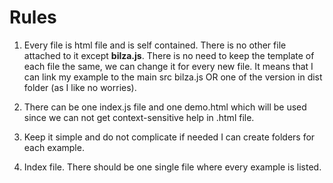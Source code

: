 # Rules

 1. Every file is html file and is self contained. There is no other file attached to it except **bilza.js**. There is no need to keep the template of each file the same, we can change it for every new file. It means that I can link my example to the main src bilza.js OR one of the version in dist folder (as I like no worries).

2. There can be one index.js file and one demo.html which will be used since we can not get context-sensitive help in .html file.

3. Keep it simple and do not complicate if needed I can create folders for each example.

4. Index file. There should be one single file where every example is listed.
